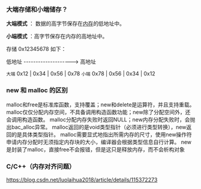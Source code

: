 ### 大端存储和小端储存？

**大端模式** ： 数据的高字节保存在[内存](https://so.csdn.net/so/search?q=%E5%86%85%E5%AD%98&spm=1001.2101.3001.7020)的低地址中。

**小端模式** ：高字节保存在内存的高地址中。

存储 0x12345678 如下：

低地址 --------------------> 高地址

`大端`
0x12 | 0x34 | 0x56 | 0x78
`小端`
0x78 | 0x56 | 0x34 | 0x12

### new 和 malloc 的区别

malloc和free是标准库函数，支持覆盖；new和delete是运算符，并且支持重载。
malloc仅仅分配内存空间，不具备调用构造函数功能；new除了分配空间外，还会调用构造函数。
malloc分配内存失败时返回NULL；new内存分配失败时，会抛出bac_alloc异常。
malloc返回的是void类型指针（必须进行类型转换），new返回的是具体类型指针。
malloc需要显式地指出所需内存的尺寸，使用new操作符申请内存分配时无须指定内存块的大小，编译器会根据类型信息自行计算。
new是封装了malloc，直接free不会报错，但是这只是释放内存，而不会析构对象

### C/C++（内存对齐问题）

https://blog.csdn.net/luolaihua2018/article/details/115372273
